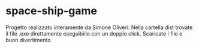 # space-ship-game
Progetto realizzato interamente da Simone Oliveri.
Nella cartella dist trovate il file .exe direttamente eseguibiile con un doppio click.
Scaricate i file e buon divertimento

